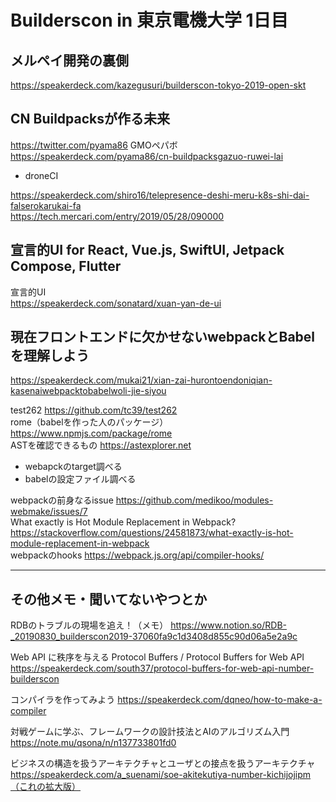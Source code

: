 # Builderscon in 東京電機大学 1日目

## メルペイ開発の裏側
https://speakerdeck.com/kazegusuri/builderscon-tokyo-2019-open-skt

## CN Buildpacksが作る未来
https://twitter.com/pyama86 GMOペパボ  
https://speakerdeck.com/pyama86/cn-buildpacksgazuo-ruwei-lai

- droneCI

https://speakerdeck.com/shiro16/telepresence-deshi-meru-k8s-shi-dai-falserokarukai-fa  
https://tech.mercari.com/entry/2019/05/28/090000


## 宣言的UI for React, Vue.js, SwiftUI, Jetpack Compose, Flutter
宣言的UI  
https://speakerdeck.com/sonatard/xuan-yan-de-ui


## 現在フロントエンドに欠かせないwebpackとBabelを理解しよう

https://speakerdeck.com/mukai21/xian-zai-hurontoendoniqian-kasenaiwebpacktobabelwoli-jie-siyou

test262 https://github.com/tc39/test262  
rome（babelを作った人のパッケージ） https://www.npmjs.com/package/rome  
ASTを確認できるもの https://astexplorer.net

- webapckのtarget調べる
- babelの設定ファイル調べる

webpackの前身なるissue https://github.com/medikoo/modules-webmake/issues/7  
What exactly is Hot Module Replacement in Webpack? https://stackoverflow.com/questions/24581873/what-exactly-is-hot-module-replacement-in-webpack  
webpackのhooks https://webpack.js.org/api/compiler-hooks/


---

## その他メモ・聞いてないやつとか

RDBのトラブルの現場を追え！（メモ）
https://www.notion.so/RDB-_20190830_builderscon2019-37060fa9c1d3408d855c90d06a5e2a9c

Web API に秩序を与える Protocol Buffers / Protocol Buffers for Web API
https://speakerdeck.com/south37/protocol-buffers-for-web-api-number-builderscon

コンパイラを作ってみよう
https://speakerdeck.com/dqneo/how-to-make-a-compiler

対戦ゲームに学ぶ、フレームワークの設計技法とAIのアルゴリズム入門
https://note.mu/qsona/n/n137733801fd0

ビジネスの構造を扱うアーキテクチャとユーザとの接点を扱うアーキテクチャ
https://speakerdeck.com/a_suenami/soe-akitekutiya-number-kichijojipm（これの拡大版）
